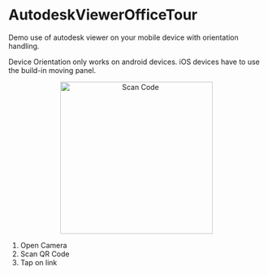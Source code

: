 # AutodeskViewerOfficeTour

Demo use of autodesk viewer on your mobile device with orientation handling.
<p>
<p>
Device Orientation only works on android devices. iOS devices have to use the build-in moving panel.

<p align="center">
  <img src="https://github.com/FlorolF1/AutodeskViewerOfficeTour/blob/master/qr-code.png" width="300" title="Scan Code">
</p>


1) Open Camera
2) Scan QR Code
3) Tap on link
